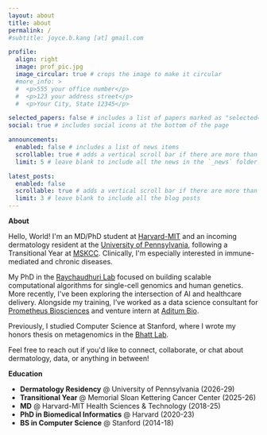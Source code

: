 ```yaml
---
layout: about
title: about
permalink: /
#subtitle: joyce.b.kang [at] gmail.com

profile:
  align: right
  image: prof_pic.jpg
  image_circular: true # crops the image to make it circular
  #more_info: >
  #  <p>555 your office number</p>
  #  <p>123 your address street</p>
  #  <p>Your City, State 12345</p>

selected_papers: false # includes a list of papers marked as "selected={true}"
social: true # includes social icons at the bottom of the page

announcements:
  enabled: false # includes a list of news items
  scrollable: true # adds a vertical scroll bar if there are more than 3 news items
  limit: 5 # leave blank to include all the news in the `_news` folder

latest_posts:
  enabled: false
  scrollable: true # adds a vertical scroll bar if there are more than 3 new posts items
  limit: 3 # leave blank to include all the blog posts
---
```


**About**

Hello, World! I'm an MD/PhD student at [Harvard-MIT](https://www.hms.harvard.edu/md_phd/index.html) and an incoming dermatology resident at the [University of Pennsylvania](https://dermatology.upenn.edu/), following a Transitional Year at [MSKCC](https://www.mskcc.org/hcp-education-training/residencies/medicine-transitional-year-residency). Clinically, I'm especially interested in immune-mediated and chronic diseases.

My PhD in the [Raychaudhuri Lab](https://sites.broadinstitute.org/immunogenomics) focused on building scalable computational algorithms for single-cell genomics and human genetics. More recently, I've been exploring the intersection of AI and healthcare delivery. Alongside my training, I’ve worked as a data science consultant for [Prometheus Biosciences](https://www.merck.com/news/merck-completes-acquisition-of-prometheus-biosciences-inc/) and venture intern at [Aditum Bio](https://www.aditumbio.com/). 

Previously, I studied Computer Science at Stanford, where I wrote my honors thesis on metagenomics in the [Bhatt Lab](https://www.bhattlab.com/).

Feel free to reach out if you'd like to connect, collaborate, or chat about dermatology, data, or anything in between!

**Education**

- **Dermatology Residency** @ University of Pennsylvania (2026-29)
- **Transitional Year** @ Memorial Sloan Kettering Cancer Center (2025-26)
- **MD** @ Harvard-MIT Health Sciences & Technology (2018-25)
- **PhD in Biomedical Informatics** @ Harvard (2020-23)
- **BS in Computer Science** @ Stanford (2014-18)